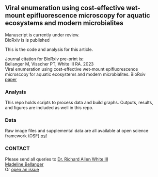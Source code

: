 ## Viral enumeration using cost-effective wet-mount epifluorescence microscopy for aquatic ecosystems and modern microbialites

Manuscript is currently under review.  <br />
BioRxiv is is published

This is the code and analysis for this article.

Journal citation for BioRxiv pre-print is: <br />
Bellanger M, Visscher PT, White III RA. 2023 <br />
Viral enumeration using cost-effective wet-mount epifluorescence microscopy for aquatic ecosystems and modern microbialites. BioRxiv <br />
[paper](https://www.biorxiv.org/content/10.1101/2023.07.07.548154v1)

### Analysis

This repo holds scripts to process data and build graphs. Outputs, results, and figures are included as well in this repo.

### Data

Raw image files and supplemental data are all available at open science framework (OSF)
[osf](https://osf.io/f8be4/)

### CONTACT

Please send all queries to [Dr. Richard Allen White III](mailto:rwhit101@uncc.edu) <br />
[Madeline Bellanger](mailto:mbellang@uncc.edu)<br />
Or [open an issue](https://github.com/raw-lab/efm/issues)
